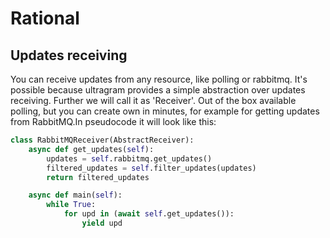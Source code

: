 # Rational

## Updates receiving
You can receive updates from any resource, like polling or rabbitmq.
It's possible because ultragram provides a simple abstraction over updates receiving. Further we will call it as 'Receiver'. Out of the box available polling, but you can create own in minutes, for example for getting updates from RabbitMQ.In pseudocode it will look like this:

```py
class RabbitMQReceiver(AbstractReceiver):
    async def get_updates(self):
        updates = self.rabbitmq.get_updates()
        filtered_updates = self.filter_updates(updates)
        return filtered_updates

    async def main(self):
        while True:
            for upd in (await self.get_updates()):
                yield upd
```

